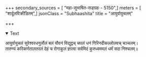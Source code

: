 +++
secondary_sources = [ "महा-सुभाषित-सङ्ग्रहः - 5150",]
meters = [ "शार्दूलविक्रीडितम्",]
jsonClass = "Subhaashita"
title = "आयुर्वायुचलम्"

+++

<details open><summary>Text</summary>

आयुर्वायुचलं सुरेश्वरधनुर्लोलं बलं यौवनं विद्युद्वच् चपलं धनं गिरिनदीकल्लोलवच् चञ्चलम्।  
तारुण्यं करिकर्णतालतरलं देहं च रोगाकुलं ज्ञात्वा सर्वमिदं कुरुध्वममलं धर्मं सदा निश्चलम्॥
</details>
